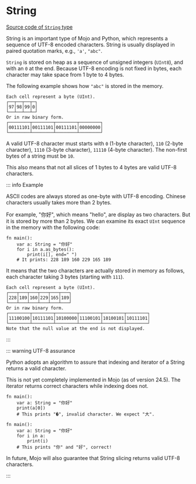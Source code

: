 # String

[Source code of `String` type](https://github.com/modularml/mojo/blob/main/stdlib/src/collections/string.mojo)

String is an important type of Mojo and Python, which represents a sequence of UTF-8 encoded characters. String is usually displayed in paired quotation marks, e.g., `'a'`, `"abc"`.

`String` is stored on heap as a sequence of unsigned integers (`UInt8`), and with an `0` at the end. Because UTF-8 encoding is not fixed in bytes, each character may take space from 1 byte to 4 bytes.

The following example shows how `"abc"` is stored in the memory.

```console
Each cell represent a byte (UInt).
┌──┬──┬──┬─┐
│97│98│99│0│
└──┴──┴──┴─┘
Or in raw binary form.
┌────────┬────────┬────────┬────────┐
│00111101│00111101│00111101│00000000│
└────────┴────────┴────────┴────────┘
```

A valid UTF-8 character must starts with `0` (1-byte character), `110` (2-byte character), `1110` (3-byte character), `11110` (4-byte character). The non-first bytes of a string must be `10`.

This also means that not all slices of 1 bytes to 4 bytes are valid UTF-8 characters.

::: info Example

ASCII codes are always stored as one-byte with UTF-8 encoding. Chinese characters usually takes more than 2 bytes. 

For example, "你好", which means "hello", are display as two characters. But it is stored by more than 2 bytes. We can examine its exact `UInt` sequence in the memory with the following code:

```mojo
fn main():
    var a: String = "你好"
    for i in a.as_bytes():
        print(i[], end=" ")
    # It prints: 228 189 160 229 165 189
```

It means that the two characters are actually stored in memory as follows, each character taking 3 bytes (starting with `111`).

```console
Each cell represent a byte (UInt).
┌───┬───┬───┬───┬───┬───┐
│228│189│160│229│165│189│
└───┴───┴───┴───┴───┴───┘
Or in raw binary form.
┌────────┬────────┬────────┬────────┬────────┬────────┐
│11100100│10111101│10100000│11100101│10100101│10111101│
└────────┴────────┴────────┴────────┴────────┴────────┘
Note that the null value at the end is not displayed.
```

:::

::: warning UTF-8 assurance

Python adopts an algorithm to assure that indexing and iterator of a String returns a valid character.

This is not yet completely implemented in Mojo (as of version 24.5). The iterator returns correct characters while indexing does not.

```mojo
fn main():
    var a: String = "你好"
    print(a[0])
    # This prints "�", invalid character. We expect "大".
```

```mojo
fn main():
    var a: String = "你好"
    for i in a:
        print(i)
    # This prints "你" and "好", correct!
```

In future, Mojo will also guarantee that String slicing returns valid UTF-8 characters.

:::
